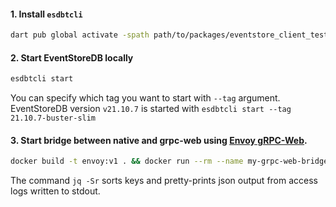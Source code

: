 #### 1. Install `esdbtcli`

```bash
dart pub global activate -spath path/to/packages/eventstore_client_test
```

#### 2. Start EventStoreDB locally

```bash
esdbtcli start
```

You can specify which tag you want to start with `--tag` argument. 
EventStoreDB version `v21.10.7` is started with 
`esdbtcli start --tag 21.10.7-buster-slim`

#### 3. Start bridge between native and grpc-web using [Envoy gRPC-Web](https://www.envoyproxy.io/docs/envoy/v1.24.0/configuration/http/http_filters/grpc_web_filter.html?highlight=grpcweb).

```bash
docker build -t envoy:v1 . && docker run --rm --name my-grpc-web-bridge -p 5001:5001 -p8081:8081 envoy:v1 | jq -Sr
```
The command `jq -Sr` sorts keys and pretty-prints json output from access logs written to stdout. 
